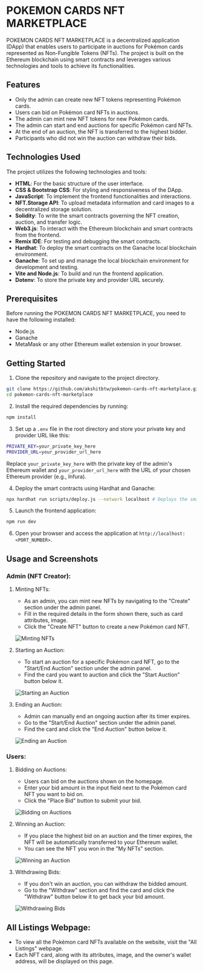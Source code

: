 # POKEMON CARDS NFT MARKETPLACE

POKEMON CARDS NFT MARKETPLACE is a decentralized application (DApp) that enables users to participate in auctions for Pokémon cards represented as Non-Fungible Tokens (NFTs). The project is built on the Ethereum blockchain using smart contracts and leverages various technologies and tools to achieve its functionalities.

## Features

- Only the admin can create new NFT tokens representing Pokémon cards.
- Users can bid on Pokémon card NFTs in auctions.
- The admin can mint new NFT tokens for new Pokémon cards.
- The admin can start and end auctions for specific Pokémon card NFTs.
- At the end of an auction, the NFT is transferred to the highest bidder.
- Participants who did not win the auction can withdraw their bids.

## Technologies Used

The project utilizes the following technologies and tools:

- **HTML**: For the basic structure of the user interface.
- **CSS & Bootstrap CSS**: For styling and responsiveness of the DApp.
- **JavaScript**: To implement the frontend functionalities and interactions.
- **NFT.Storage API**: To upload metadata information and card images to a decentralized storage solution.
- **Solidity**: To write the smart contracts governing the NFT creation, auction, and transfer logic.
- **Web3.js**: To interact with the Ethereum blockchain and smart contracts from the frontend.
- **Remix IDE**: For testing and debugging the smart contracts.
- **Hardhat**: To deploy the smart contracts on the Ganache local blockchain environment.
- **Ganache**: To set up and manage the local blockchain environment for development and testing.
- **Vite and Node.js**: To build and run the frontend application.
- **Dotenv**: To store the private key and provider URL securely.

## Prerequisites

Before running the POKEMON CARDS NFT MARKETPLACE, you need to have the following installed:

- Node.js
- Ganache
- MetaMask or any other Ethereum wallet extension in your browser.

## Getting Started

1. Clone the repository and navigate to the project directory.
```bash
git clone https://github.com/akshitbtw/pokemon-cards-nft-marketplace.git
cd pokemon-cards-nft-marketplace 
```
2. Install the required dependencies by running:
```bash
npm install 
```
3. Set up a `.env` file in the root directory and store your private key and provider URL like this:
```bash
PRIVATE_KEY=your_private_key_here
PROVIDER_URL=your_provider_url_here
```
Replace `your_private_key_here` with the private key of the admin's Ethereum wallet and `your_provider_url_here` with the URL of your chosen Ethereum provider (e.g., Infura).

4. Deploy the smart contracts using Hardhat and Ganache:
```bash
npx hardhat run scripts/deploy.js --network localhost # Deploys the smart contracts
```
5. Launch the frontend application:
```bash
npm run dev 
```
6. Open your browser and access the application at `http://localhost:<PORT_NUMBER>`.

## Usage and Screenshots

### Admin (NFT Creator):

1. Minting NFTs:
   - As an admin, you can mint new NFTs by navigating to the "Create" section under the admin panel.
   - Fill in the required details in the form shown there, such as card attributes, image.
   - Click the "Create NFT" button to create a new Pokémon card NFT.

   ![Minting NFTs](screenshots/mint_nft.png)

2. Starting an Auction:
   - To start an auction for a specific Pokémon card NFT, go to the "Start/End Auction" section under the admin panel.
   - Find the card you want to auction and click the "Start Auction" button below it.

   ![Starting an Auction](screenshots/start_auction.png)

3. Ending an Auction:
   - Admin can manually end an ongoing auction after its timer expires.
   - Go to the "Start/End Auction" section under the admin panel.
   - Find the card and click the "End Auction" button below it.

   ![Ending an Auction](screenshots/end_auction.png)

### Users:

1. Bidding on Auctions:
   - Users can bid on the auctions shown on the homepage.
   - Enter your bid amount in the input field next to the Pokémon card NFT you want to bid on.
   - Click the "Place Bid" button to submit your bid.

   ![Bidding on Auctions](screenshots/place_bid.png)

2. Winning an Auction:
   - If you place the highest bid on an auction and the timer expires, the NFT will be automatically transferred to your Ethereum wallet.
   - You can see the NFT you won in the "My NFTs" section.

   ![Winning an Auction](screenshots/winning_auction.png)

3. Withdrawing Bids:
   - If you don't win an auction, you can withdraw the bidded amount.
   - Go to the "Withdraw" section and find the card and click the "Withdraw" button below it to get back your bid amount.

   ![Withdrawing Bids](screenshots/withdraw_bid.png)

## All Listings Webpage:

- To view all the Pokémon card NFTs available on the website, visit the "All Listings" webpage.
- Each NFT card, along with its attributes, image, and the owner's wallet address, will be displayed on this page.
